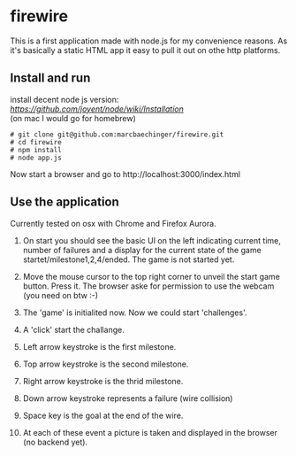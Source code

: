 # firewire

This is a first application made with node.js for my convenience reasons. As it's basically a static HTML app it easy to pull it out on othe http platforms.

## Install and run

install decent node js version: <i>https://github.com/joyent/node/wiki/Installation</i><br/>
(on mac I would go for homebrew)
	
<pre><code># git clone git@github.com:marcbaechinger/firewire.git
# cd firewire
# npm install
# node app.js
</code></pre>

Now start a browser and go to http://localhost:3000/index.html 


## Use the application

Currently tested on osx with Chrome and Firefox Aurora. 

1. On start you should see the basic UI on the left indicating current time, number of failures and a display for the current state of the game startet/milestone1,2,4/ended. The game is not started yet.

2. Move the mouse cursor to the top right corner to unveil the start game button. Press it. The browser aske for permission to use the webcam (you need on btw :-)

3. The 'game' is initialited now. Now we could start 'challenges'.

4. A 'click' start the challange.

5. Left arrow keystroke is the first milestone.

6. Top arrow keystroke is the second milestone.

7. Right arrow keystroke is the thrid milestone.

8. Down arrow keystroke represents a failure (wire collision)

9. Space key is the goal at the end of the wire.

10. At each of these event a picture is taken and displayed in the browser (no backend yet).






